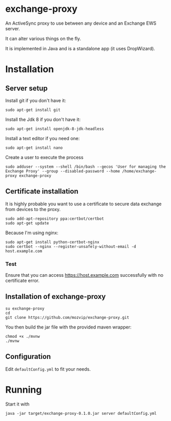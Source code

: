 # exchange-proxy

An ActiveSync proxy to use between any device and an Exchange EWS server.

It can alter various things on the fly.

It is implemented in Java and is a standalone app (it uses DropWizard).

# Installation

## Server setup

Install git if you don't have it:

    sudo apt-get install git

Install the Jdk 8 if you don't have it:

    sudo apt-get install openjdk-8-jdk-headless

Install a text editor if you need one:

    sudo apt-get install nano

Create a user to execute the process

    sudo adduser --system --shell /bin/bash --gecos 'User for managing the Exchange Proxy' --group --disabled-password --home /home/exchange-proxy exchange-proxy

## Certificate installation

It is highly probable you want to use a certificate to secure data exchange from devices to the proxy.

    sudo add-apt-repository ppa:certbot/certbot
    sudo apt-get update

Because I'm using nginx:

    sudo apt-get install python-certbot-nginx
    sudo certbot --nginx --register-unsafely-without-email -d host.example.com

### Test

Ensure that you can access https://host.example.com successfully with no certificate error.


## Installation of exchange-proxy

    su exchange-proxy
    cd
    git clone https://github.com/mozvip/exchange-proxy.git

You then build the jar file with the provided maven wrapper:

    chmod +x ./mvnw
    ./mvnw

## Configuration

Edit `defaultConfig.yml` to fit your needs.


# Running

Start it with 

    java -jar target/exchange-proxy-0.1.0.jar server defaultConfig.yml
    

